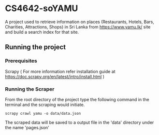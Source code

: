 # CS4642-soYAMU

A project used to retrieve information on places (Restaurants, Hotels, Bars, Charities, Attractions, Shops) in Sri Lanka from https://www.yamu.lk/ site and build a search index for that site.

## Running the project

### Prerequisites 

Scrapy ( For more information refer installation guide at https://doc.scrapy.org/en/latest/intro/install.html )

### Running the Scraper

From the root directory of the project type the following command in the terminal and the scraping would initiate.

  `scrapy crawl yamu -o data/data.json`

The scraped data will be saved to a output file in the 'data' directory under the name 'pages.json'
